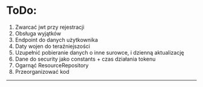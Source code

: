 # ToDo:
1. Zwarcać jwt przy rejestracji
2. Obsługa wyjątków
3. Endpoint do danych użytkownika
4. Daty wojen do teraźniejszości
5. Uzupełnić pobieranie danych o inne surowce, i dzienną aktualizację
6. Dane do security jako constants + czas działania tokenu
7. Ogarnąć ResourceRepository
8. Przeorganizować kod
---